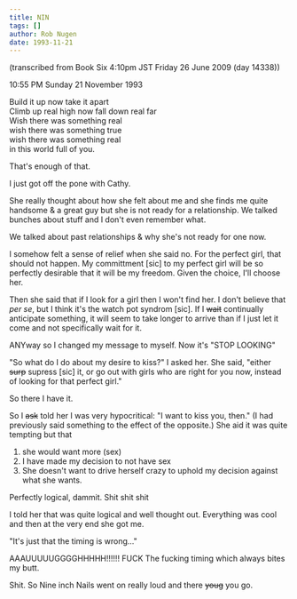 ```yaml
---
title: NIN
tags: []
author: Rob Nugen
date: 1993-11-21
---
```


<!-- tags: -->
<!-- events: -->
<!-- people: Cathy -->
<!-- locations: West Gray #3 -->
<p class="note">(transcribed from Book Six 4:10pm JST Friday 26 June 2009 (day 14338))</p>

<p class="anger">10:55 PM Sunday 21 November 1993</p>

<p class="anger">Build it up now take it apart
<br />Climb up real high now fall down real far
<br />Wish there was something real
<br />wish there was something true
<br />wish there was something real
<br />in this world full of you.</p>

<p>That's enough of that.</p>

<p>I just got off the pone with Cathy.</p>

<p>She really thought about how she felt about me and she finds me quite handsome &amp; a great guy
but she is not ready for a relationship.  We talked bunches about stuff and I don't even remember
what.</p>

<p>We talked about past relationships &amp; why she's not ready for one now.</p>

<p>I somehow felt a sense of relief when she said no.  For the perfect girl, that should not
happen.  My committment [sic] to my perfect girl will be so perfectly desirable that it will be my
freedom.  Given the choice, I'll choose her.</p>

<p>Then she said that if I look for a girl then I won't find her.  I don't believe that <em>per
se</em>, but I think it's the watch pot syndrom [sic].  If I <del>wait</del> continually anticipate
something, it will seem to take longer to arrive than if I just let it come and not specifically
wait for it.</p>

<p>ANYway so I changed my message to myself.  Now it's &quot;STOP LOOKING&quot;</p>

<p>&quot;So what do I do about my desire to kiss?&quot; I asked her.  She said,
&quot;either <del>surp</del> supress [sic] it, or go out with girls who are right for you now, instead of
looking for that perfect girl.&quot;</p>

<p>So there I have it.</p>

<p>So I <del>ask</del> told her I was very hypocritical:  &quot;I want to kiss you, then.&quot;  (I
had previously said something to the effect of the opposite.)  She aid it was quite tempting but
that</p>

<ol>
<li>she would want more (sex)</li>
<li>I have made my decision to not have sex</li>
<li>She doesn't want to drive herself crazy to uphold my decision against what she wants.</li>
</ol>

<p>Perfectly logical, dammit.  Shit shit shit</p>

<p>I told her that was quite logical and well thought out. Everything was cool and then at the very
end she got me.</p>

<p>&quot;It's just that the timing is wrong...&quot;</p>

<p class="anger">AAAUUUUUGGGGHHHHH!!!!!! FUCK The fucking timing which always bites my butt.</p>

<p class="anger">Shit.  So Nine inch Nails went on really loud and there <del>youg</del> you go.</p>
